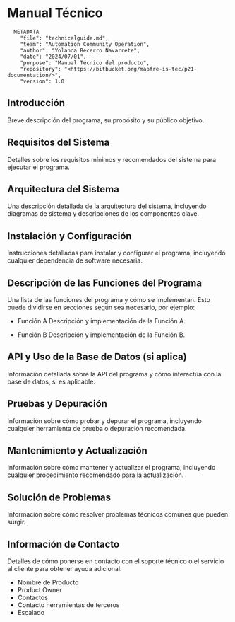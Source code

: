 # Manual Técnico

```Shell
  METADATA
    "file": "technicalguide.md",
    "team": "Automation Community Operation",
    "author": "Yolanda Becerro Navarrete",
    "date": "2024/07/01",
    "purpose": "Manual Técnico del producto",
    "repository": "<https://bitbucket.org/mapfre-is-tec/p21-documentation/>",
    "version": 1.0
```

## Introducción

Breve descripción del programa, su propósito y su público objetivo.

## Requisitos del Sistema

Detalles sobre los requisitos mínimos y recomendados del sistema para ejecutar el programa.

## Arquitectura del Sistema

Una descripción detallada de la arquitectura del sistema, incluyendo diagramas de sistema y descripciones de los componentes clave.

## Instalación y Configuración

Instrucciones detalladas para instalar y configurar el programa, incluyendo cualquier dependencia de software necesaria.

## Descripción de las Funciones del Programa

Una lista de las funciones del programa y cómo se implementan. Esto puede dividirse en secciones según sea necesario, por ejemplo:

- Función A
Descripción y implementación de la Función A.

- Función B
Descripción y implementación de la Función B.

## API y Uso de la Base de Datos (si aplica)

Información detallada sobre la API del programa y cómo interactúa con la base de datos, si es aplicable.

## Pruebas y Depuración

Información sobre cómo probar y depurar el programa, incluyendo cualquier herramienta de prueba o depuración recomendada.

## Mantenimiento y Actualización

Información sobre cómo mantener y actualizar el programa, incluyendo cualquier procedimiento recomendado para la actualización.

## Solución de Problemas

Información sobre cómo resolver problemas técnicos comunes que pueden surgir.

## Información de Contacto

Detalles de cómo ponerse en contacto con el soporte técnico o el servicio al cliente para obtener ayuda adicional.

- Nombre de Producto
- Product Owner
- Contactos
- Contacto herramientas de terceros
- Escalado

